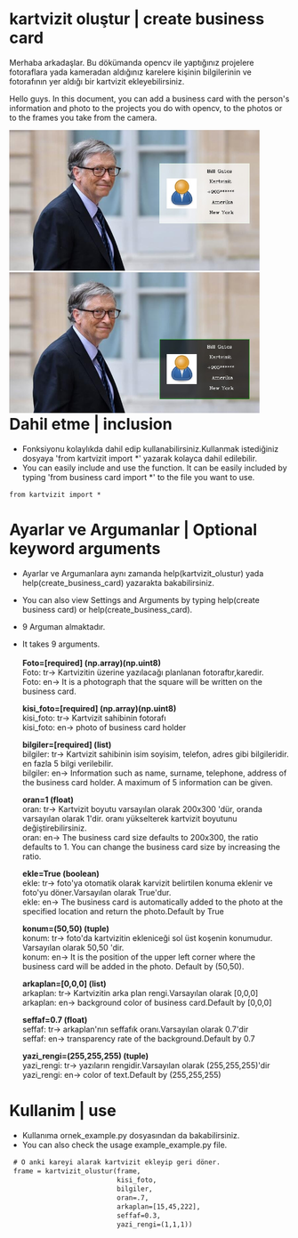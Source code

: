# kartvizit oluştur | create business card
Merhaba arkadaşlar. Bu dökümanda opencv ile yaptığınız projelere fotoraflara yada kameradan aldığınız karelere kişinin bilgilerinin ve fotorafının yer aldığı bir kartvizit ekleyebilirsiniz.

Hello guys. In this document, you can add a business card with the person's information and photo to the projects you do with opencv, to the photos or to the frames you take from the camera.

<div style="float:left;">
<img src="https://raw.githubusercontent.com/umutkaanbaser/create-business-card/main/ornek_example_1.jpg" width="450" title="Bill Gates Örnek Kartvizit 1"/>
<img src="https://raw.githubusercontent.com/umutkaanbaser/create-business-card/main/ornek_example_2.jpg" width="450" title="Bill Gates Örnek Kartvizit 2"/>
</div>

# Dahil etme | inclusion
* Fonksiyonu kolaylıkda dahil edip kullanabilirsiniz.Kullanmak istediğiniz dosyaya 'from kartvizit import *' yazarak kolayca dahil edilebilir.
* You can easily include and use the function. It can be easily included by typing 'from business card import *' to the file you want to use.
```
from kartvizit import *
```

# Ayarlar ve Argumanlar | Optional keyword arguments
* Ayarlar ve Argumanlara aynı zamanda help(kartvizit_olustur) yada help(create_business_card) yazarakta bakabilirsiniz. 
* You can also view Settings and Arguments by typing help(create business card) or help(create_business_card).
* 9 Arguman almaktadır.
* It takes 9 arguments.
  <br/><br/>
  **Foto=[required] (np.array)(np.uint8)** <br/>
  Foto: tr-> Kartvizitin üzerine yazılacağı planlanan fotoraftır,karedir.<br/>
  Foto: en-> It is a photograph that the square will be written on the business card.<br/>
  
  **kisi_foto=[required] (np.array)(np.uint8)** <br/>
  kisi_foto: tr-> Kartvizit sahibinin fotorafı<br/>
  kisi_foto: en-> photo of business card holder<br/>

  **bilgiler=[required] (list)** <br/>
  bilgiler: tr-> Kartvizit sahibinin isim soyisim, telefon, adres gibi bilgileridir. en fazla 5 bilgi verilebilir.<br/>
  bilgiler: en-> Information such as name, surname, telephone, address of the business card holder. A maximum of 5 information can be given.<br/>

  **oran=1 (float)** <br/>
  oran: tr-> Kartvizit boyutu varsayılan olarak 200x300 'dür, oranda varsayılan olarak 1'dir. oranı yükselterek kartvizit boyutunu değiştirebilirsiniz.<br/>
  oran: en-> The business card size defaults to 200x300, the ratio defaults to 1. You can change the business card size by increasing the ratio.<br/>

  **ekle=True (boolean)**<br/>
  ekle: tr-> foto'ya otomatik olarak karvizit belirtilen konuma eklenir ve foto'yu döner.Varsayılan olarak True'dur.<br/>
  ekle: en-> The business card is automatically added to the photo at the specified location and return the photo.Default by True<br/>

  **konum=(50,50) (tuple)**<br/>
  konum: tr-> foto'da kartvizitin ekleniceği sol üst koşenin konumudur. Varsayılan olarak 50,50 'dir.<br/>
  konum: en-> It is the position of the upper left corner where the business card will be added in the photo. Default by (50,50).<br/>

  **arkaplan=[0,0,0] (list)**<br/>
  arkaplan: tr-> Kartvizitin arka plan rengi.Varsayılan olarak [0,0,0]<br/>
  arkaplan: en-> background color of business card.Default by [0,0,0]<br/>

  **seffaf=0.7 (float)**<br/>
  seffaf: tr-> arkaplan'nın seffafık oranı.Varsayılan olarak 0.7'dir<br/>
  seffaf: en-> transparency rate of the background.Default by 0.7<br/>

  **yazi_rengi=(255,255,255) (tuple)** </strong><br/>
  yazi_rengi: tr-> yazıların rengidir.Varsayılan olarak (255,255,255)'dir<br/>
  yazi_rengi: en-> color of text.Default by (255,255,255)<br/>
  
# Kullanim | use
  * Kullanıma ornek_example.py dosyasından da bakabilirsiniz.
  * You can also check the usage example_example.py file.
 ```
  # O anki kareyi alarak kartvizit ekleyip geri döner.
  frame = kartvizit_olustur(frame,
                            kisi_foto,
                            bilgiler,
                            oran=.7,
                            arkaplan=[15,45,222],
                            seffaf=0.3,
                            yazi_rengi=(1,1,1))
  ```
